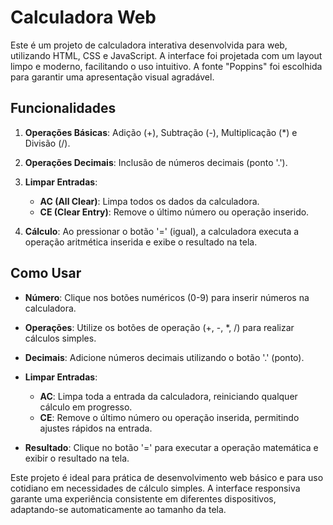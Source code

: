 # Calculadora Web

Este é um projeto de calculadora interativa desenvolvida para web, utilizando HTML, CSS e JavaScript. A interface foi projetada com um layout limpo e moderno, facilitando o uso intuitivo. A fonte "Poppins" foi escolhida para garantir uma apresentação visual agradável.

## Funcionalidades

1. **Operações Básicas**: Adição (+), Subtração (-), Multiplicação (*) e Divisão (/).
   
2. **Operações Decimais**: Inclusão de números decimais (ponto '.').
   
3. **Limpar Entradas**:
   - **AC (All Clear)**: Limpa todos os dados da calculadora.
   - **CE (Clear Entry)**: Remove o último número ou operação inserido.

4. **Cálculo**: Ao pressionar o botão '=' (igual), a calculadora executa a operação aritmética inserida e exibe o resultado na tela.

## Como Usar

- **Número**: Clique nos botões numéricos (0-9) para inserir números na calculadora.
  
- **Operações**: Utilize os botões de operação (+, -, *, /) para realizar cálculos simples.
  
- **Decimais**: Adicione números decimais utilizando o botão '.' (ponto).
  
- **Limpar Entradas**:
  - **AC**: Limpa toda a entrada da calculadora, reiniciando qualquer cálculo em progresso.
  - **CE**: Remove o último número ou operação inserida, permitindo ajustes rápidos na entrada.

- **Resultado**: Clique no botão '=' para executar a operação matemática e exibir o resultado na tela.

Este projeto é ideal para prática de desenvolvimento web básico e para uso cotidiano em necessidades de cálculo simples. A interface responsiva garante uma experiência consistente em diferentes dispositivos, adaptando-se automaticamente ao tamanho da tela.
